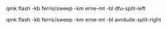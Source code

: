 
qmk flash -kb ferris/sweep -km erne-mt -bl dfu-split-left 

qmk flash -kb ferris/sweep -km erne-mt -bl avrdude-split-right
